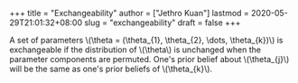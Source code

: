 +++
title = "Exchangeability"
author = ["Jethro Kuan"]
lastmod = 2020-05-29T21:01:32+08:00
slug = "exchangeability"
draft = false
+++

A set of parameters \\(\theta = (\theta\_{1}, \theta\_{2}, \dots, \theta\_{k})\\) is exchangeable if the distribution of \\(\theta\\) is unchanged when the parameter components are permuted. One's prior belief about \\(\theta\_{j}\\) will be the same as one's prior beliefs of \\(\theta\_{k}\\).

